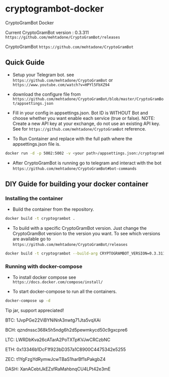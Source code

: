 # cryptogrambot-docker

CryptoGramBot Docker

Current CryptoGramBot version : 0.3.311
`https://github.com/mehtadone/CryptoGramBot/releases`

CryptoGramBot `https://github.com/mehtadone/CryptoGramBot`

## Quick Guide

- Setup your Telegram bot. see `https://github.com/mehtadone/CryptoGramBot` or `https://www.youtube.com/watch?v=HPYl5FbXZ94`

- download the configure file from `https://github.com/mehtadone/CryptoGramBot/blob/master/CryptoGramBot/appsettings.json`

- Fill in your config in appsettings.json. Bot ID is WITHOUT Bot and choose whether you want enable each service (true or false). NOTE: Create a new API key at your exchange, do not use an existing API key. See for `https://github.com/mehtadone/CryptoGramBot` reference.

- To Run Container and replace <your path> with the full path where the appsettings.json file is.

```bash
docker run -d -p 5002:5002 -v <your path>/appsettings.json:/cryptogrambot/appsettings.json jakkie/cryptogrambot-docker
```

- After CryptoGramBot is running go to telegram and interact with the bot `https://github.com/mehtadone/CryptoGramBot#bot-commands`

## DIY Guide for building your docker container

### Installing the container

- Build the container from the repository.

```bash
docker build -t cryptogrambot .
```

- To build with a specific CryptoGramBot version. Just change the CryptoGramBot version to the version you want. To see which versions are available go to `https://github.com/mehtadone/CryptoGramBot/releases`

```bash
docker build -t cryptogrambot --build-arg CRYPTOGRAMBOT_VERSION=0.3.311 .
```

### Running with docker-compose

- To install docker compose see `https://docs.docker.com/compose/install/`

- To start docker-compose to run all the containers.

```bash
docker-compose up -d
```

Tip jar, support appreciated!

BTC: 1JvpPGe22ViBYNiNrA3nwtg71Jta5vqXAi

BCH: qzndnssc368k5h5ndg6h2d5pewmkycd50c9gxcpre6

LTC: LWRDbKva26cATarA2PoTXTpKVJwCRCzbNC

ETH: 0x13346b1DcF1f923bD357a1C8900C4475342e5255

ZEC: t1YgFzgYdRymwJcwTBaS1harBf1sPakgbZ4

DASH: XanACebtJkEZsfRaMahbnqCU4LPt42e3mE